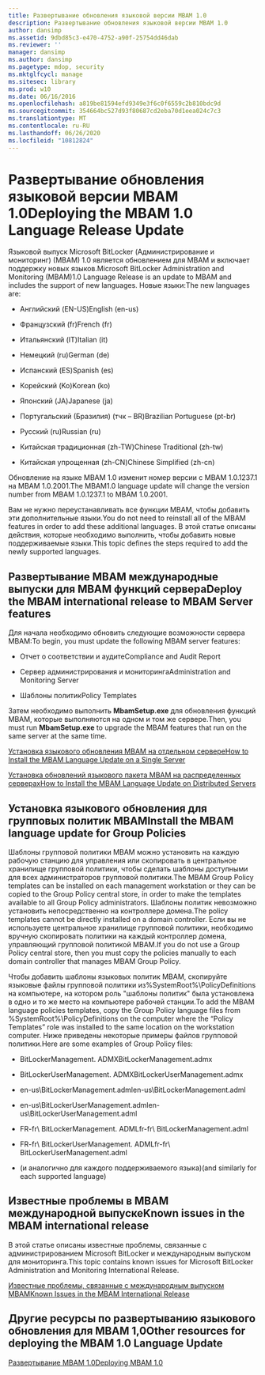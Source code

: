 ```yaml
---
title: Развертывание обновления языковой версии MBAM 1.0
description: Развертывание обновления языковой версии MBAM 1.0
author: dansimp
ms.assetid: 9dbd85c3-e470-4752-a90f-25754dd46dab
ms.reviewer: ''
manager: dansimp
ms.author: dansimp
ms.pagetype: mdop, security
ms.mktglfcycl: manage
ms.sitesec: library
ms.prod: w10
ms.date: 06/16/2016
ms.openlocfilehash: a819be81594efd9349e3f6c0f6559c2b810bdc9d
ms.sourcegitcommit: 354664bc527d93f80687cd2eba70d1eea024c7c3
ms.translationtype: MT
ms.contentlocale: ru-RU
ms.lasthandoff: 06/26/2020
ms.locfileid: "10812824"
---
```

# <span data-ttu-id="5a74d-103">Развертывание обновления языковой версии MBAM 1.0</span><span class="sxs-lookup"><span data-stu-id="5a74d-103">Deploying the MBAM 1.0 Language Release Update</span></span>


<span data-ttu-id="5a74d-104">Языковой выпуск Microsoft BitLocker (Администрирование и мониторинг) (MBAM) 1.0 является обновлением для MBAM и включает поддержку новых языков.</span><span class="sxs-lookup"><span data-stu-id="5a74d-104">Microsoft BitLocker Administration and Monitoring (MBAM)1.0 Language Release is an update to MBAM and includes the support of new languages.</span></span> <span data-ttu-id="5a74d-105">Новые языки:</span><span class="sxs-lookup"><span data-stu-id="5a74d-105">The new languages are:</span></span>

-   <span data-ttu-id="5a74d-106">Английский (EN-US)</span><span class="sxs-lookup"><span data-stu-id="5a74d-106">English (en-us)</span></span>

-   <span data-ttu-id="5a74d-107">Французский (fr)</span><span class="sxs-lookup"><span data-stu-id="5a74d-107">French (fr)</span></span>

-   <span data-ttu-id="5a74d-108">Итальянский (IT)</span><span class="sxs-lookup"><span data-stu-id="5a74d-108">Italian (it)</span></span>

-   <span data-ttu-id="5a74d-109">Немецкий (ru)</span><span class="sxs-lookup"><span data-stu-id="5a74d-109">German (de)</span></span>

-   <span data-ttu-id="5a74d-110">Испанский (ES)</span><span class="sxs-lookup"><span data-stu-id="5a74d-110">Spanish (es)</span></span>

-   <span data-ttu-id="5a74d-111">Корейский (Ko)</span><span class="sxs-lookup"><span data-stu-id="5a74d-111">Korean (ko)</span></span>

-   <span data-ttu-id="5a74d-112">Японский (JA)</span><span class="sxs-lookup"><span data-stu-id="5a74d-112">Japanese (ja)</span></span>

-   <span data-ttu-id="5a74d-113">Португальский (Бразилия) (тчк – BR)</span><span class="sxs-lookup"><span data-stu-id="5a74d-113">Brazilian Portuguese (pt-br)</span></span>

-   <span data-ttu-id="5a74d-114">Русский (ru)</span><span class="sxs-lookup"><span data-stu-id="5a74d-114">Russian (ru)</span></span>

-   <span data-ttu-id="5a74d-115">Китайская традиционная (zh-TW)</span><span class="sxs-lookup"><span data-stu-id="5a74d-115">Chinese Traditional (zh-tw)</span></span>

-   <span data-ttu-id="5a74d-116">Китайская упрощенная (zh-CN)</span><span class="sxs-lookup"><span data-stu-id="5a74d-116">Chinese Simplified (zh-cn)</span></span>

<span data-ttu-id="5a74d-117">Обновление на языке MBAM 1.0 изменит номер версии с MBAM 1.0.1237.1 на MBAM 1.0.2001.</span><span class="sxs-lookup"><span data-stu-id="5a74d-117">The MBAM1.0 language update will change the version number from MBAM 1.0.1237.1 to MBAM 1.0.2001.</span></span>

<span data-ttu-id="5a74d-118">Вам не нужно переустанавливать все функции MBAM, чтобы добавить эти дополнительные языки.</span><span class="sxs-lookup"><span data-stu-id="5a74d-118">You do not need to reinstall all of the MBAM features in order to add these additional languages.</span></span> <span data-ttu-id="5a74d-119">В этой статье описаны действия, которые необходимо выполнить, чтобы добавить новые поддерживаемые языки.</span><span class="sxs-lookup"><span data-stu-id="5a74d-119">This topic defines the steps required to add the newly supported languages.</span></span>

## <span data-ttu-id="5a74d-120">Развертывание MBAM международные выпуски для MBAM функций сервера</span><span class="sxs-lookup"><span data-stu-id="5a74d-120">Deploy the MBAM international release to MBAM Server features</span></span>


<span data-ttu-id="5a74d-121">Для начала необходимо обновить следующие возможности сервера MBAM:</span><span class="sxs-lookup"><span data-stu-id="5a74d-121">To begin, you must update the following MBAM server features:</span></span>

-   <span data-ttu-id="5a74d-122">Отчет о соответствии и аудите</span><span class="sxs-lookup"><span data-stu-id="5a74d-122">Compliance and Audit Report</span></span>

-   <span data-ttu-id="5a74d-123">Сервер администрирования и мониторинга</span><span class="sxs-lookup"><span data-stu-id="5a74d-123">Administration and Monitoring Server</span></span>

-   <span data-ttu-id="5a74d-124">Шаблоны политик</span><span class="sxs-lookup"><span data-stu-id="5a74d-124">Policy Templates</span></span>

<span data-ttu-id="5a74d-125">Затем необходимо выполнить **MbamSetup.exe** для обновления функций MBAM, которые выполняются на одном и том же сервере.</span><span class="sxs-lookup"><span data-stu-id="5a74d-125">Then, you must run **MbamSetup.exe** to upgrade the MBAM features that run on the same server at the same time.</span></span>

[<span data-ttu-id="5a74d-126">Установка языкового обновления MBAM на отдельном сервере</span><span class="sxs-lookup"><span data-stu-id="5a74d-126">How to Install the MBAM Language Update on a Single Server</span></span>](how-to-install-the-mbam-language-update-on-a-single-server-mbam-1.md)

[<span data-ttu-id="5a74d-127">Установка обновлений языкового пакета MBAM на распределенных серверах</span><span class="sxs-lookup"><span data-stu-id="5a74d-127">How to Install the MBAM Language Update on Distributed Servers</span></span>](how-to-install-the-mbam-language-update-on-distributed-servers-mbam-1.md)

## <span data-ttu-id="5a74d-128">Установка языкового обновления для групповых политик MBAM</span><span class="sxs-lookup"><span data-stu-id="5a74d-128">Install the MBAM language update for Group Policies</span></span>


<span data-ttu-id="5a74d-129">Шаблоны групповой политики MBAM можно установить на каждую рабочую станцию для управления или скопировать в центральное хранилище групповой политики, чтобы сделать шаблоны доступными для всех администраторов групповой политики.</span><span class="sxs-lookup"><span data-stu-id="5a74d-129">The MBAM Group Policy templates can be installed on each management workstation or they can be copied to the Group Policy central store, in order to make the templates available to all Group Policy administrators.</span></span> <span data-ttu-id="5a74d-130">Шаблоны политик невозможно установить непосредственно на контроллере домена.</span><span class="sxs-lookup"><span data-stu-id="5a74d-130">The policy templates cannot be directly installed on a domain controller.</span></span> <span data-ttu-id="5a74d-131">Если вы не используете центральное хранилище групповой политики, необходимо вручную скопировать политики на каждый контроллер домена, управляющий групповой политикой MBAM.</span><span class="sxs-lookup"><span data-stu-id="5a74d-131">If you do not use a Group Policy central store, then you must copy the policies manually to each domain controller that manages MBAM Group Policy.</span></span>

<span data-ttu-id="5a74d-132">Чтобы добавить шаблоны языковых политик MBAM, скопируйте языковые файлы групповой политики из%SystemRoot%\\PolicyDefinitions на компьютере, на котором роль "шаблоны политик" была установлена в одно и то же место на компьютере рабочей станции.</span><span class="sxs-lookup"><span data-stu-id="5a74d-132">To add the MBAM language policies templates, copy the Group Policy language files from %SystemRoot%\\PolicyDefinitions on the computer where the “Policy Templates” role was installed to the same location on the workstation computer.</span></span> <span data-ttu-id="5a74d-133">Ниже приведены некоторые примеры файлов групповой политики.</span><span class="sxs-lookup"><span data-stu-id="5a74d-133">Here are some examples of Group Policy files:</span></span>

-   <span data-ttu-id="5a74d-134">BitLockerManagement. ADMX</span><span class="sxs-lookup"><span data-stu-id="5a74d-134">BitLockerManagement.admx</span></span>

-   <span data-ttu-id="5a74d-135">BitLockerUserManagement. ADMX</span><span class="sxs-lookup"><span data-stu-id="5a74d-135">BitLockerUserManagement.admx</span></span>

-   <span data-ttu-id="5a74d-136">en-us\\BitLockerManagement.adml</span><span class="sxs-lookup"><span data-stu-id="5a74d-136">en-us\\BitLockerManagement.adml</span></span>

-   <span data-ttu-id="5a74d-137">en-us\\BitLockerUserManagement.adml</span><span class="sxs-lookup"><span data-stu-id="5a74d-137">en-us\\BitLockerUserManagement.adml</span></span>

-   <span data-ttu-id="5a74d-138">FR-fr\\ BitLockerManagement. ADML</span><span class="sxs-lookup"><span data-stu-id="5a74d-138">fr-fr\\ BitLockerManagement.adml</span></span>

-   <span data-ttu-id="5a74d-139">FR-fr\\ BitLockerUserManagement. ADML</span><span class="sxs-lookup"><span data-stu-id="5a74d-139">fr-fr\\ BitLockerUserManagement.adml</span></span>

-   <span data-ttu-id="5a74d-140">(и аналогично для каждого поддерживаемого языка)</span><span class="sxs-lookup"><span data-stu-id="5a74d-140">(and similarly for each supported language)</span></span>

## <span data-ttu-id="5a74d-141">Известные проблемы в MBAM международной выпуске</span><span class="sxs-lookup"><span data-stu-id="5a74d-141">Known issues in the MBAM international release</span></span>


<span data-ttu-id="5a74d-142">В этой статье описаны известные проблемы, связанные с администрированием Microsoft BitLocker и международным выпуском для мониторинга.</span><span class="sxs-lookup"><span data-stu-id="5a74d-142">This topic contains known issues for Microsoft BitLocker Administration and Monitoring International Release.</span></span>

[<span data-ttu-id="5a74d-143">Известные проблемы, связанные с международным выпуском MBAM</span><span class="sxs-lookup"><span data-stu-id="5a74d-143">Known Issues in the MBAM International Release</span></span>](known-issues-in-the-mbam-international-release-mbam-1.md)

## <span data-ttu-id="5a74d-144">Другие ресурсы по развертыванию языкового обновления для MBAM 1,0</span><span class="sxs-lookup"><span data-stu-id="5a74d-144">Other resources for deploying the MBAM 1.0 Language Update</span></span>


[<span data-ttu-id="5a74d-145">Развертывание MBAM 1.0</span><span class="sxs-lookup"><span data-stu-id="5a74d-145">Deploying MBAM 1.0</span></span>](deploying-mbam-10.md)

 

 






